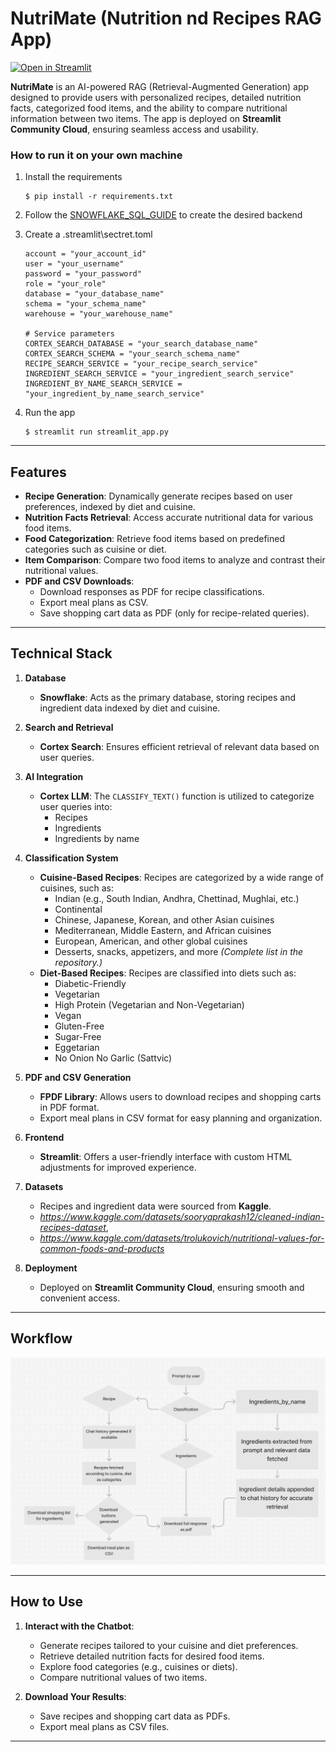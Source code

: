 # NutriMate (Nutrition nd Recipes RAG App)
[![Open in Streamlit](https://static.streamlit.io/badges/streamlit_badge_black_white.svg)](https://nutrimate-ragnroll.streamlit)

**NutriMate** is an AI-powered RAG (Retrieval-Augmented Generation) app designed to provide users with personalized recipes, detailed nutrition facts, categorized food items, and the ability to compare nutritional information between two items. The app is deployed on **Streamlit Community Cloud**, ensuring seamless access and usability.

### How to run it on your own machine

1. Install the requirements

   ```
   $ pip install -r requirements.txt
   ```

2. Follow the [SNOWFLAKE_SQL_GUIDE](SNOWFLAKE_SQL_GUIDE.md) to create the desired backend

3. Create a .streamlit\sectret.toml 
   ```
   account = "your_account_id"  
   user = "your_username"  
   password = "your_password"  
   role = "your_role"  
   database = "your_database_name"  
   schema = "your_schema_name"  
   warehouse = "your_warehouse_name"  
      
   # Service parameters
   CORTEX_SEARCH_DATABASE = "your_search_database_name"  
   CORTEX_SEARCH_SCHEMA = "your_search_schema_name"  
   RECIPE_SEARCH_SERVICE = "your_recipe_search_service"  
   INGREDIENT_SEARCH_SERVICE = "your_ingredient_search_service"  
   INGREDIENT_BY_NAME_SEARCH_SERVICE = "your_ingredient_by_name_search_service"
   ```

4. Run the app

   ```
   $ streamlit run streamlit_app.py
   ```
---

## Features
- **Recipe Generation**: Dynamically generate recipes based on user preferences, indexed by diet and cuisine.
- **Nutrition Facts Retrieval**: Access accurate nutritional data for various food items.
- **Food Categorization**: Retrieve food items based on predefined categories such as cuisine or diet.
- **Item Comparison**: Compare two food items to analyze and contrast their nutritional values.
- **PDF and CSV Downloads**: 
  - Download responses as PDF for recipe classifications.
  - Export meal plans as CSV.
  - Save shopping cart data as PDF (only for recipe-related queries).

---

## Technical Stack
1. **Database**  
   - **Snowflake**: Acts as the primary database, storing recipes and ingredient data indexed by diet and cuisine.

2. **Search and Retrieval**  
   - **Cortex Search**: Ensures efficient retrieval of relevant data based on user queries.

3. **AI Integration**  
   - **Cortex LLM**: The `CLASSIFY_TEXT()` function is utilized to categorize user queries into:
     - Recipes
     - Ingredients
     - Ingredients by name

4. **Classification System**  
   - **Cuisine-Based Recipes**:
     Recipes are categorized by a wide range of cuisines, such as:
     - Indian (e.g., South Indian, Andhra, Chettinad, Mughlai, etc.)
     - Continental
     - Chinese, Japanese, Korean, and other Asian cuisines
     - Mediterranean, Middle Eastern, and African cuisines
     - European, American, and other global cuisines
     - Desserts, snacks, appetizers, and more
     *(Complete list in the repository.)*
   - **Diet-Based Recipes**:
     Recipes are classified into diets such as:
     - Diabetic-Friendly
     - Vegetarian
     - High Protein (Vegetarian and Non-Vegetarian)
     - Vegan
     - Gluten-Free
     - Sugar-Free
     - Eggetarian
     - No Onion No Garlic (Sattvic)

5. **PDF and CSV Generation**  
   - **FPDF Library**: Allows users to download recipes and shopping carts in PDF format.
   - Export meal plans in CSV format for easy planning and organization.

6. **Frontend**  
   - **Streamlit**: Offers a user-friendly interface with custom HTML adjustments for improved experience.

7. **Datasets**  
   - Recipes and ingredient data were sourced from **Kaggle**.
   - *https://www.kaggle.com/datasets/sooryaprakash12/cleaned-indian-recipes-dataset*,    
   - *https://www.kaggle.com/datasets/trolukovich/nutritional-values-for-common-foods-and-products*

8. **Deployment**  
   - Deployed on **Streamlit Community Cloud**, ensuring smooth and convenient access.

---
## Workflow
![Workflow Image](assets/workflow.jpg)

---

## How to Use
1. **Interact with the Chatbot**:
   - Generate recipes tailored to your cuisine and diet preferences.
   - Retrieve detailed nutrition facts for desired food items.
   - Explore food categories (e.g., cuisines or diets).
   - Compare nutritional values of two items.

2. **Download Your Results**:
   - Save recipes and shopping cart data as PDFs.
   - Export meal plans as CSV files.

---